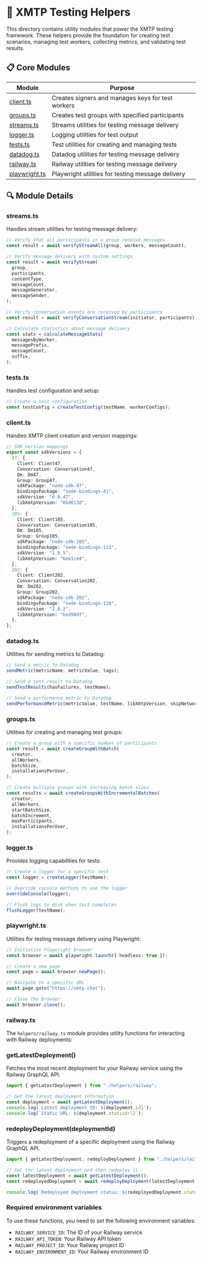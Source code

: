 # 🧰 XMTP Testing Helpers

This directory contains utility modules that power the XMTP testing framework. These helpers provide the foundation for creating test scenarios, managing test workers, collecting metrics, and validating test results.

## 📋 Core Modules

| Module                         | Purpose                                           |
| ------------------------------ | ------------------------------------------------- |
| [client.ts](#clientts)         | Creates signers and manages keys for test workers |
| [groups.ts](#groupsts)         | Creates test groups with specified participants   |
| [streams.ts](#streamsts)       | Streams utilities for testing message delivery    |
| [logger.ts](#loggerts)         | Logging utilities for test output                 |
| [tests.ts](#testts)            | Test utilities for creating and managing tests    |
| [datadog.ts](#datadogts)       | Datadog utilities for testing message delivery    |
| [railway.ts](#railwayts)       | Railway utilities for testing message delivery    |
| [playwright.ts](#playwrightts) | Playwright utilities for testing message delivery |

## 🔍 Module Details

### streams.ts

Handles stream utilities for testing message delivery:

```typescript
// Verify that all participants in a group receive messages
const result = await verifyStreamAll(group, workers, messageCount);

// Verify message delivery with custom settings
const result = await verifyStream(
  group,
  participants,
  contentType,
  messageCount,
  messageGenerator,
  messageSender,
);

// Verify conversation events are received by participants
const result = await verifyConversationStream(initiator, participants);

// Calculate statistics about message delivery
const stats = calculateMessageStats(
  messagesByWorker,
  messagePrefix,
  messageCount,
  suffix,
);
```

### tests.ts

Handles test configuration and setup:

```typescript
// Create a test configuration
const testConfig = createTestConfig(testName, workerConfigs);
```

### client.ts

Handles XMTP client creation and version mappings:

```typescript
// SDK version mappings
export const sdkVersions = {
  47: {
    Client: Client47,
    Conversation: Conversation47,
    Dm: Dm47,
    Group: Group47,
    sdkPackage: "node-sdk-47",
    bindingsPackage: "node-bindings-41",
    sdkVersion: "0.0.47",
    libXmtpVersion: "6bd613d",
  },
  105: {
    Client: Client105,
    Conversation: Conversation105,
    Dm: Dm105,
    Group: Group105,
    sdkPackage: "node-sdk-105",
    bindingsPackage: "node-bindings-113",
    sdkVersion: "1.0.5",
    libXmtpVersion: "6eb1ce4",
  },
  202: {
    Client: Client202,
    Conversation: Conversation202,
    Dm: Dm202,
    Group: Group202,
    sdkPackage: "node-sdk-202",
    bindingsPackage: "node-bindings-120",
    sdkVersion: "2.0.2",
    libXmtpVersion: "bed98df",
  },
};
```

### datadog.ts

Utilities for sending metrics to Datadog:

```typescript
// Send a metric to Datadog
sendMetric(metricName, metricValue, tags);

// Send a test result to Datadog
sendTestResults(hasFailures, testName);

// Send a performance metric to Datadog
sendPerformanceMetric(metricValue, testName, libXmtpVersion, skipNetworkStats);
```

### groups.ts

Utilities for creating and managing test groups:

```typescript
// Create a group with a specific number of participants
const result = await createGroupWithBatch(
  creator,
  allWorkers,
  batchSize,
  installationsPerUser,
);

// Create multiple groups with increasing batch sizes
const results = await createGroupsWithIncrementalBatches(
  creator,
  allWorkers,
  startBatchSize,
  batchIncrement,
  maxParticipants,
  installationsPerUser,
);
```

### logger.ts

Provides logging capabilities for tests:

```typescript
// Create a logger for a specific test
const logger = createLogger(testName);

// Override console methods to use the logger
overrideConsole(logger);

// Flush logs to disk when test completes
flushLogger(testName);
```

### playwright.ts

Utilities for testing message delivery using Playwright:

```typescript
// Initialize Playwright browser
const browser = await playwright.launch({ headless: true });

// Create a new page
const page = await browser.newPage();

// Navigate to a specific URL
await page.goto("https://xmtp.chat");

// Close the browser
await browser.close();
```

### railway.ts

The `helpers/railway.ts` module provides utility functions for interacting with Railway deployments:

### getLatestDeployment()

Fetches the most recent deployment for your Railway service using the Railway GraphQL API.

```typescript
import { getLatestDeployment } from "./helpers/railway";

// Get the latest deployment information
const deployment = await getLatestDeployment();
console.log(`Latest deployment ID: ${deployment.id}`);
console.log(`Static URL: ${deployment.staticUrl}`);
```

### redeployDeployment(deploymentId)

Triggers a redeployment of a specific deployment using the Railway GraphQL API.

```typescript
import { getLatestDeployment, redeployDeployment } from "./helpers/railway";

// Get the latest deployment and then redeploy it
const latestDeployment = await getLatestDeployment();
const redeployedDeployment = await redeployDeployment(latestDeployment.id);

console.log(`Redeployed deployment status: ${redeployedDeployment.status}`);
```

### Required environment variables

To use these functions, you need to set the following environment variables:

- `RAILWAY_SERVICE_ID`: The ID of your Railway service
- `RAILWAY_API_TOKEN`: Your Railway API token
- `RAILWAY_PROJECT_ID`: Your Railway project ID
- `RAILWAY_ENVIRONMENT_ID`: Your Railway environment ID
